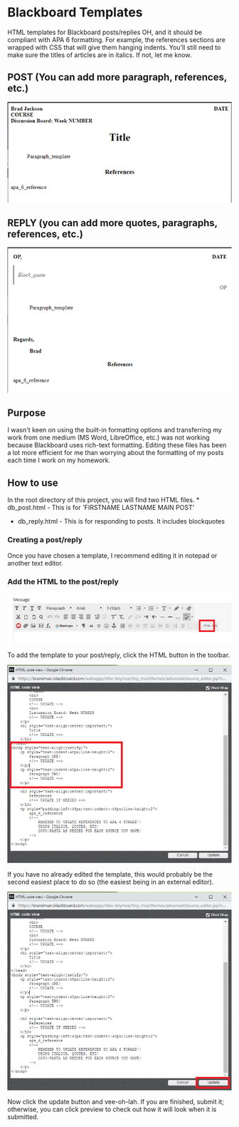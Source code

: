 # Blackboard Templates
HTML templates for Blackboard posts/replies
OH, and it should be compliant with APA 6 formatting.  For example, the references sections are wrapped with CSS that will give them hanging indents.  You'll still need to make sure the titles of articles are in italics. If not, let me know.
## POST (You can add more paragraph, references, etc.)
![POST](/_IMAGES/db_post.PNG)

## REPLY (you can add more quotes, paragraphs, references, etc.)
![REPLY](/_IMAGES/db_reply.PNG)


## Purpose
I wasn't keen on using the built-in formatting options and transferring my work from one medium (MS Word, LibreOffice, etc.) was not working because Blackboard uses rich-text formatting.  Editing these files has been a lot more efficient for me than worrying about the formatting of my posts each time I work on my homework.

## How to use
In the root directory of this project, you will find two HTML files.  * db_post.html - This is for 'FIRSTNAME LASTNAME MAIN POST'
* db_reply.html - This is for responding to posts.  It includes blockquotes

### Creating a post/reply
Once you have chosen a template, I recommend editing it in notepad or another text editor.

### Add the HTML to the post/reply
![Creation](/_IMAGES/tutorial_1.png)

To add the template to your post/reply, click the HTML button in the toolbar.


![Edit](/_IMAGES/tutorial_2.png)

If you have no already edited the template, this would probably be the second easiest place to do so (the easiest being in an external editor).


![Update](/_IMAGES/tutorial_3.png)

Now click the update button and vee-oh-lah.  If you are finished, submit it; otherwise, you can click preview to check out how it will look when it is submitted.
